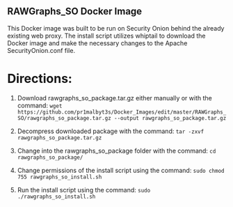 ## RAWGraphs_SO Docker Image
This Docker image was built to be run on Security Onion behind the already existing web proxy. The install script utilizes whiptail to download the Docker image and make the necessary changes to the Apache SecurityOnion.conf file.

# Directions:
1) Download rawgraphs_so_package.tar.gz either manually or with the command: ```wget https://github.com/pr1malbyt3s/Docker_Images/edit/master/RAWGraphs_SO/rawgraphs_so_package.tar.gz --output rawgraphs_so_package.tar.gz```

2) Decompress downloaded package with the command: ```tar -zxvf rawgraphs_so_package.tar.gz ```

3) Change into the rawgraphs_so_package folder with the command: ```cd rawgraphs_so_package/```

4) Change permissions of the install script using the command: ```sudo chmod 755 rawgraphs_so_install.sh```

5) Run the install script using the command: ```sudo ./rawgraphs_so_install.sh```






